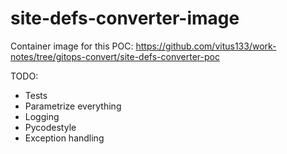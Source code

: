 # site-defs-converter-image
Container image for this POC:
https://github.com/vitus133/work-notes/tree/gitops-convert/site-defs-converter-poc

TODO:
- Tests
- Parametrize everything
- Logging
- Pycodestyle
- Exception handling
